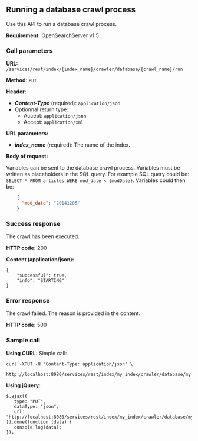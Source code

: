 ## Running a database crawl process

Use this API to run a database crawl process.

**Requirement:** OpenSearchServer v1.5

### Call parameters

**URL:** ```/services/rest/index/{index_name}/crawler/database/{crawl_name}/run```

**Method:** ```PUT```

**Header**:

- _**Content-Type**_ (required): ```application/json```
- Optionnal return type:
  * Accept: ```application/json```
  * Accept: ```application/xml```

**URL parameters:**

- _**index_name**_ (required): The name of the index.

**Body of request:**

Variables can be sent to the database crawl process. Variables must be written as placeholders in the SQL query. For example SQL query could be: `SELECT * FROM articles WERE mod_date < {modDate}`. Variables could then be:

```json
    {
      "mod_date": "20141205"
    }
``` 

### Success response
The crawl has been executed.

**HTTP code:**
200

**Content (application/json):**

    {
        "successful": true,
        "info": "STARTING"
    }
    

### Error response

The crawl failed. The reason is provided in the content.

**HTTP code:**
500

### Sample call

**Using CURL:**
Simple call:

    curl -XPUT -H "Content-Type: application/json" \
         http://localhost:8080/services/rest/index/my_index/crawler/database/my_crawl/run
    

**Using jQuery:**

    $.ajax({ 
       type: "PUT",
       dataType: "json",
       url: "http://localhost:8080/services/rest/index/my_index/crawler/database/my_crawl/run"
    }).done(function (data) {
       console.log(data);
    });
    
